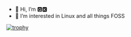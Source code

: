 - 👋 Hi, I’m 🅶🅺
- 👀 I’m interested in Linux and all things FOSS

[![trophy](https://github-profile-trophy.vercel.app/?username=GK-180&theme=dracula)](https://github.com/ryo-ma/github-profile-trophy)
<!---
GK-180/GK-180 is a ✨ special ✨ repository because its `README.md` (this file) appears on your GitHub profile.
You can click the Preview link to take a look at your changes.
--->
